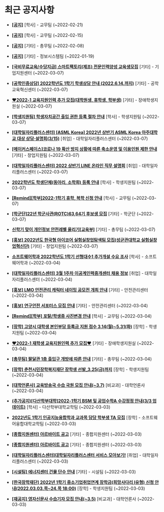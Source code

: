 # 최근 공지사항

* **[[공지]](http://ajou.ac.kr/kr/ajou/notice.do?mode=view&amp;articleNo=181060&amp;article.offset=0&amp;articleLimit=30)**
 [학사] - 교무팀 (~2022-02-21)

* **[[공지]](http://ajou.ac.kr/kr/ajou/notice.do?mode=view&amp;articleNo=180874&amp;article.offset=0&amp;articleLimit=30)**
 [학사] - 교무팀 (~2022-02-15)

* **[[공지]](http://ajou.ac.kr/kr/ajou/notice.do?mode=view&amp;articleNo=180493&amp;article.offset=0&amp;articleLimit=30)**
 [기타] - 총무팀 (~2022-02-08)

* **[[공지]](http://ajou.ac.kr/kr/ajou/notice.do?mode=view&amp;articleNo=179802&amp;article.offset=0&amp;articleLimit=30)**
 [기타] - 정보시스템팀 (~2022-01-19)

* **[[국비무료교육/수당지급] 스마트팩토리(제조) 전문인력양성 교육생모집](http://ajou.ac.kr/kr/ajou/notice.do?mode=view&amp;articleNo=181823&amp;article.offset=0&amp;articleLimit=30)**
 [기타] - 기업지원센터 (~2022-03-07)

* **[[공학인증상담] 2022학년도 1학기 학생상담 안내 (2022.6.14.까지)](http://ajou.ac.kr/kr/ajou/notice.do?mode=view&amp;articleNo=181821&amp;article.offset=0&amp;articleLimit=30)**
 [기타] - 공학교육혁신센터 (~2022-03-07)

* **[♥2022-1 교육지원인력 추가 모집(대학원생, 휴학생, 학부생)](http://ajou.ac.kr/kr/ajou/notice.do?mode=view&amp;articleNo=181817&amp;article.offset=0&amp;articleLimit=30)**
 [기타] - 장애학생지원실 (~2022-03-07)

* **[[학생지원팀] 학생자치공간 출입 권한 등록 절차 안내](http://ajou.ac.kr/kr/ajou/notice.do?mode=view&amp;articleNo=181809&amp;article.offset=0&amp;articleLimit=30)**
 [학사] - 학생지원팀 (~2022-03-07)

* **[[대학일자리플러스센터] [ASML Korea] 2022년 상반기 ASML Korea 아주대학교 대상 상담·설명회(3/15)](http://ajou.ac.kr/kr/ajou/notice.do?mode=view&amp;articleNo=181807&amp;article.offset=0&amp;articleLimit=30)**
 [취업] - 대학일자리플러스센터 (~2022-03-07)

* **[[메이커스페이스]코로나 19 확산 방지 상황에 따른 축소운영 및 이용인원 제한 안내](http://ajou.ac.kr/kr/ajou/notice.do?mode=view&amp;articleNo=181805&amp;article.offset=0&amp;articleLimit=30)**
 [기타] - 창업지원팀 (~2022-03-07)

* **[[대학일자리플러스센터] 2022 상반기 LINE 온라인 직무 설명회](http://ajou.ac.kr/kr/ajou/notice.do?mode=view&amp;articleNo=181804&amp;article.offset=0&amp;articleLimit=30)**
 [취업] - 대학일자리플러스센터 (~2022-03-07)

* **[2022학년도 학생단체(동아리, 소학회) 등록 안내](http://ajou.ac.kr/kr/ajou/notice.do?mode=view&amp;articleNo=181798&amp;article.offset=0&amp;articleLimit=30)**
 [학사] - 학생지원팀 (~2022-03-07)

* **[[Remind][학부]2022-1학기 휴학, 복학 신청 안내](http://ajou.ac.kr/kr/ajou/notice.do?mode=view&amp;articleNo=181794&amp;article.offset=0&amp;articleLimit=30)**
 [학사] - 교무팀 (~2022-03-07)

* **[[학군단]22년 학군사관(ROTC)63,64기 후보생 모집](http://ajou.ac.kr/kr/ajou/notice.do?mode=view&amp;articleNo=181790&amp;article.offset=0&amp;articleLimit=30)**
 [기타] - 학군단 (~2022-03-07)

* **[신학기 맞이 개인정보 안전레벨 올리기[교육부]](http://ajou.ac.kr/kr/ajou/notice.do?mode=view&amp;articleNo=181786&amp;article.offset=0&amp;articleLimit=30)**
 [기타] - 총무팀 (~2022-03-07)

* **[[홍보] 2022년도 한국형 아이코어 실험실창업탐색팀 모집(성균관대학교 실험실창업혁신단)](http://ajou.ac.kr/kr/ajou/notice.do?mode=view&amp;articleNo=181785&amp;article.offset=0&amp;articleLimit=30)**
 [기타] - 창업지원팀 (~2022-03-07)

* **[소프트웨어학과 2022학년도 1학기 선형대수1 추가개설 수요 조사](http://ajou.ac.kr/kr/ajou/notice.do?mode=view&amp;articleNo=181650&amp;article.offset=0&amp;articleLimit=30)**
 [학사] - 소프트웨어학과 (~2022-03-04)

* **[[대학일자리플러스센터] 3월 1주차 이공계인력중개센터 채용 정보](http://ajou.ac.kr/kr/ajou/notice.do?mode=view&amp;articleNo=181636&amp;article.offset=0&amp;articleLimit=30)**
 [취업] - 대학일자리플러스센터 (~2022-03-04)

* **[[홍보] LMO 안전관리 캐릭터 네이밍 공모전 개최 안내](http://ajou.ac.kr/kr/ajou/notice.do?mode=view&amp;articleNo=181620&amp;article.offset=0&amp;articleLimit=30)**
 [기타] - 안전관리센터 (~2022-03-04)

* **[[홍보] 연구안전 서포터스 모집 안내](http://ajou.ac.kr/kr/ajou/notice.do?mode=view&amp;articleNo=181618&amp;article.offset=0&amp;articleLimit=30)**
 [기타] - 안전관리센터 (~2022-03-04)

* **[[Remind][학부] 포탈/학생증 사진변경 안내](http://ajou.ac.kr/kr/ajou/notice.do?mode=view&amp;articleNo=181613&amp;article.offset=0&amp;articleLimit=30)**
 [학사] - 교무팀 (~2022-03-04)

* **[[장학] 고양시 대학생 본인부담 등록금 지원 접수 3.14(월)~5.31(화)](http://ajou.ac.kr/kr/ajou/notice.do?mode=view&amp;articleNo=181612&amp;article.offset=0&amp;articleLimit=30)**
 [장학] - 학생지원팀 (~2022-03-04)

* **[♥2022-1 재학생 교육지원인력 추가 모집♥](http://ajou.ac.kr/kr/ajou/notice.do?mode=view&amp;articleNo=181609&amp;article.offset=0&amp;articleLimit=30)**
 [기타] - 장애학생지원실 (~2022-03-04)

* **[[총무팀] 팔달관 1층 출입구 개방에 따른 안내](http://ajou.ac.kr/kr/ajou/notice.do?mode=view&amp;articleNo=181608&amp;article.offset=0&amp;articleLimit=30)**
 [기타] - 총무팀 (~2022-03-04)

* **[[장학] 춘천시민장학복지재단 장학생 선발_3.25(금)까지](http://ajou.ac.kr/kr/ajou/notice.do?mode=view&amp;articleNo=181597&amp;article.offset=0&amp;articleLimit=30)**
 [장학] - 학생지원팀 (~2022-03-04)

* **[[대학언론사] 교육방송국 수습 국원 모집 안내(~3.7)](http://ajou.ac.kr/kr/ajou/notice.do?mode=view&amp;articleNo=181592&amp;article.offset=0&amp;articleLimit=30)**
 [비교과] - 대학언론사 (~2022-03-04)

* **[(추가공지)[다산학부대학]2022-1학기 BSM 및 공업수학A 수강정정 안내(3/3 업데이트)](http://ajou.ac.kr/kr/ajou/notice.do?mode=view&amp;articleNo=181578&amp;article.offset=0&amp;articleLimit=30)**
 [학사] - 다산학부대학교학팀 (~2022-03-03)

* **[2022년도 1학기 인공지능융합학과 교과목 담당 학부생 TA 모집](http://ajou.ac.kr/kr/ajou/notice.do?mode=view&amp;articleNo=181569&amp;article.offset=0&amp;articleLimit=30)**
 [장학] - 소프트웨어융합대학교학팀 (~2022-03-03)

* **[[종합지원센터] 아르바이트 공고](http://ajou.ac.kr/kr/ajou/notice.do?mode=view&amp;articleNo=181568&amp;article.offset=0&amp;articleLimit=30)**
 [기타] - 종합지원센터 (~2022-03-03)

* **[[종합지원센터] 아르바이트 공고](http://ajou.ac.kr/kr/ajou/notice.do?mode=view&amp;articleNo=181565&amp;article.offset=0&amp;articleLimit=30)**
 [기타] - 종합지원센터 (~2022-03-03)

* **[[대학일자리플러스센터]대학일자리플러스센터 서비스 모아보기!](http://ajou.ac.kr/kr/ajou/notice.do?mode=view&amp;articleNo=181563&amp;article.offset=0&amp;articleLimit=30)**
 [취업] - 대학일자리플러스센터 (~2022-03-03)

* **[[시설팀] 에너지센터 건물 단수 안내](http://ajou.ac.kr/kr/ajou/notice.do?mode=view&amp;articleNo=181559&amp;article.offset=0&amp;articleLimit=30)**
 [기타] - 시설팀 (~2022-03-03)

* **[[한국장학재단] 2022년 1학기 중소기업취업연계 장학금(희망사다리 Ⅰ유형) 신청 안내(2022.03.03.목~24.목 18:00)](http://ajou.ac.kr/kr/ajou/notice.do?mode=view&amp;articleNo=181533&amp;article.offset=0&amp;articleLimit=30)**
 [장학] - 학생지원팀 (~2022-03-03)

* **[[재공지] 영자신문사 수습기자 모집 안내(~3.5)](http://ajou.ac.kr/kr/ajou/notice.do?mode=view&amp;articleNo=181531&amp;article.offset=0&amp;articleLimit=30)**
 [비교과] - 대학언론사 (~2022-03-03)
